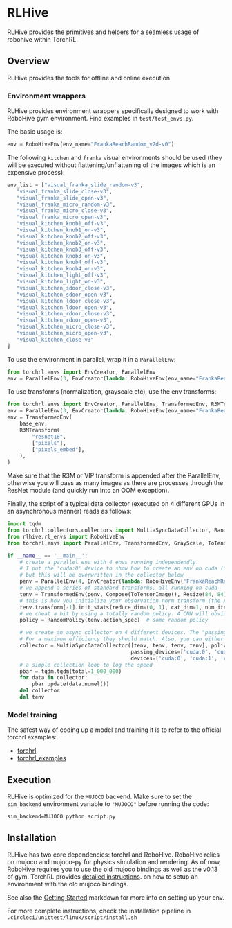 # RLHive

RLHive provides the primitives and helpers for a seamless usage of robohive within TorchRL.

## Overview
RLHive provides the tools for offline and online execution

### Environment wrappers

RLHive provides environment wrappers specifically designed to work with RoboHive
gym environment.
Find examples in `test/test_envs.py`.

The basic usage is:
```python
env = RoboHiveEnv(env_name="FrankaReachRandom_v2d-v0")
```

The following `kitchen` and `franka` visual environments should be used (they will be executed without flattening/unflattening of
the images which is an expensive process):
```python
env_list = ["visual_franka_slide_random-v3",
   "visual_franka_slide_close-v3",
   "visual_franka_slide_open-v3",
   "visual_franka_micro_random-v3",
   "visual_franka_micro_close-v3",
   "visual_franka_micro_open-v3",
   "visual_kitchen_knob1_off-v3",
   "visual_kitchen_knob1_on-v3",
   "visual_kitchen_knob2_off-v3",
   "visual_kitchen_knob2_on-v3",
   "visual_kitchen_knob3_off-v3",
   "visual_kitchen_knob3_on-v3",
   "visual_kitchen_knob4_off-v3",
   "visual_kitchen_knob4_on-v3",
   "visual_kitchen_light_off-v3",
   "visual_kitchen_light_on-v3",
   "visual_kitchen_sdoor_close-v3",
   "visual_kitchen_sdoor_open-v3",
   "visual_kitchen_ldoor_close-v3",
   "visual_kitchen_ldoor_open-v3",
   "visual_kitchen_rdoor_close-v3",
   "visual_kitchen_rdoor_open-v3",
   "visual_kitchen_micro_close-v3",
   "visual_kitchen_micro_open-v3",
   "visual_kitchen_close-v3"
]
```

To use the environment in parallel, wrap it in a `ParallelEnv`:
```python
from torchrl.envs import EnvCreator, ParallelEnv
env = ParallelEnv(3, EnvCreator(lambda: RoboHiveEnv(env_name="FrankaReachRandom_v2d-v0")))
```

To use transforms (normalization, grayscale etc), use the env transforms:
```python
from torchrl.envs import EnvCreator, ParallelEnv, TransformedEnv, R3MTransform
env = ParallelEnv(3, EnvCreator(lambda: RoboHiveEnv(env_name="FrankaReachRandom_v2d-v0")))
env = TransformedEnv(
    base_env,
    R3MTransform(
        "resnet18",
        ["pixels"],
        ["pixels_embed"],
    ),
)
```
Make sure that the R3M or VIP transform is appended after the ParallelEnv, otherwise you will
pass as many images as there are processes through the ResNet module (and quickly run into an OOM
exception).

Finally, the script of a typical data collector (executed on 4 different GPUs in an asynchronous manner) reads
as follows:
```python
import tqdm
from torchrl.collectors.collectors import MultiaSyncDataCollector, RandomPolicy
from rlhive.rl_envs import RoboHiveEnv
from torchrl.envs import ParallelEnv, TransformedEnv, GrayScale, ToTensorImage, Resize, ObservationNorm, EnvCreator, Compose, CatFrames

if __name__ == '__main__':
    # create a parallel env with 4 envs running independendly. 
    # I put the 'cuda:0' device to show how to create an env on cuda (ie: the output tensors will be on cuda)
    # but this will be overwritten in the collector below
    penv = ParallelEnv(4, EnvCreator(lambda: RoboHiveEnv('FrankaReachRandom_v2d-v0', device='cuda:0', from_pixels=True)))
    # we append a series of standard transforms, all running on cuda
    tenv = TransformedEnv(penv, Compose(ToTensorImage(), Resize(84, 84), GrayScale(), CatFrames(4, in_keys=['pixels']), ObservationNorm(in_keys=['pixels'])))
    # this is how you initialize your observation norm transform (the API will be improved shortly)
    tenv.transform[-1].init_stats(reduce_dim=(0, 1), cat_dim=1, num_iter=1000)
    # we cheat a bit by using a totally random policy. A CNN will obviously slow down collection a bit
    policy = RandomPolicy(tenv.action_spec)  # some random policy

    # we create an async collector on 4 different devices. The "passing_devices"  indicate where the env is placed, and the "device" where the policy is executed.
    # For a maximum efficiency they should match. Also, you can either pass a string for those args (ie all devices match) or a list of strings/devices.
    collector = MultiaSyncDataCollector([tenv, tenv, tenv, tenv], policy=policy, frames_per_batch=400, max_frames_per_traj=1000, total_frames=1_000_000,
                                        passing_devices=['cuda:0', 'cuda:1', 'cuda:2', 'cuda:3'],
                                        devices=['cuda:0', 'cuda:1', 'cuda:2', 'cuda:3'])
    # a simple collection loop to log the speed
    pbar = tqdm.tqdm(total=1_000_000)
    for data in collector:
        pbar.update(data.numel())
    del collector
    del tenv

```

### Model training

The safest way of coding up a model and training it is to refer to the official
torchrl examples:
- [torchrl](https://github.com/pytorch/rl/tree/main/examples)
- [torchrl_examples](https://github.com/compsciencelab/torchrl_examples)

## Execution

RLHive is optimized for the `MUJOCO` backend. Make sure to set the `sim_backend` environment variable to `"MUJOCO"`
before running the code:
```
sim_backend=MUJOCO python script.py
```

## Installation
RLHive has two core dependencies: torchrl and RoboHive. RoboHive relies on mujoco 
and mujoco-py for physics simulation and rendering. As of now, RoboHive requires 
you to use the old mujoco bindings as well as the v0.13 of gym.
TorchRL provides [detailed instructions](https://pytorch.org/rl/reference/generated/knowledge_base/MUJOCO_INSTALLATION.html#installing-mujoco). 
on how to setup an environment with the old mujoco bindings.

See also the [Getting Started](GET_STARTED.md) markdown for more info on setting up your env.

For more complete instructions, check the installation pipeline in `.circleci/unittest/linux/script/install.sh`
